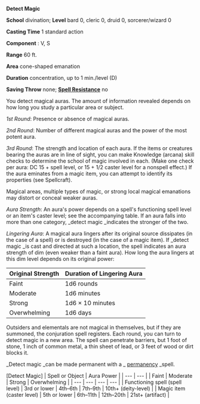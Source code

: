  **Detect Magic**

**School** divination; **Level** bard 0, cleric 0, druid 0, sorcerer/wizard 0

**Casting Time** 1 standard action

**Component** : V, S

**Range** 60 ft.

**Area** cone-shaped emanation

**Duration** concentration, up to 1 min./level (D)

**Saving Throw** none; **[Spell Resistance](../glossary.html#_spell-resistance)** no

You detect magical auras. The amount of information revealed depends on how long you study a particular area or subject.

_1st Round_: Presence or absence of magical auras.

_2nd Round_: Number of different magical auras and the power of the most potent aura.

_3rd Round_: The strength and location of each aura. If the items or creatures bearing the auras are in line of sight, you can make Knowledge (arcana) skill checks to determine the school of magic involved in each. (Make one check per aura: DC 15 + spell level, or 15 + 1/2 caster level for a nonspell effect.) If the aura eminates from a magic item, you can attempt to identify its properties (see Spellcraft).

Magical areas, multiple types of magic, or strong local magical emanations may distort or conceal weaker auras.

_Aura Strength_: An aura's power depends on a spell's functioning spell level or an item's caster level; see the accompanying table. If an aura falls into more than one category, _detect magic _indicates the stronger of the two.

_Lingering Aura_: A magical aura lingers after its original source dissipates (in the case of a spell) or is destroyed (in the case of a magic item). If _detect magic _is cast and directed at such a location, the spell indicates an aura strength of dim (even weaker than a faint aura). How long the aura lingers at this dim level depends on its original power:

| Original Strength | Duration of Lingering Aura |
| --- | --- |
| Faint | 1d6 rounds |
| Moderate | 1d6 minutes |
| Strong | 1d6 × 10 minutes |
| Overwhelming | 1d6 days |

Outsiders and elementals are not magical in themselves, but if they are summoned, the conjuration spell registers. Each round, you can turn to detect magic in a new area. The spell can penetrate barriers, but 1 foot of stone, 1 inch of common metal, a thin sheet of lead, or 3 feet of wood or dirt blocks it.

_Detect magic _can be made permanent with a _ [permanency](permanency.html#_permanency) _spell.

[Detect Magic]
| Spell or Object | Aura Power |
| --- | --- |
| Faint | Moderate | Strong | Overwhelming |
| --- | --- | --- | --- |
| Functioning spell (spell level) | 3rd or lower | 4th–6th | 7th–9th | 10th+ (deity-level) |
| Magic item (caster level) | 5th or lower | 6th–11th | 12th–20th | 21st+ (artifact) |

